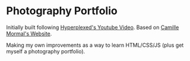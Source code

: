 # Photography Portfolio
Initially built following [Hyperplexed's Youtube Video](https://youtu.be/PkADl0HubMY?si=8qqMVQ227ehNHlp9).
Based on [Camille Mormal's Website](https://www.camillemormal.com).

Making my own improvements as a way to learn HTML/CSS/JS (plus get myself a photography portfolio).
